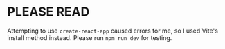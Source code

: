# PLEASE READ
Attempting to use `create-react-app` caused errors for me, so I used Vite's install method instead. Please run `npm run dev` for testing.